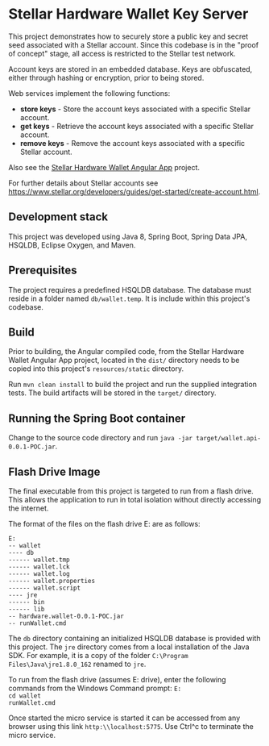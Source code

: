 # Stellar Hardware Wallet Key Server 

This project demonstrates how to securely store a public key and secret seed associated with a Stellar account. Since this codebase is in the "proof of concept" stage, all access is restricted to the Stellar test network.
 
Account keys are stored in an embedded database. Keys are obfuscated, either through hashing or encryption, prior to being stored.

Web services implement the following functions:
- **store keys** -  Store the account keys associated with a specific Stellar account.
- **get keys** - Retrieve the account keys associated with a specific Stellar account.
- **remove keys** - Remove the account keys associated with a specific Stellar account.

Also see the [Stellar Hardware Wallet Angular App](https://github.com/programming4phone/StellarHardwareWalletNgApp "Stellar Hardware Wallet Angular App") project.

For further details about Stellar accounts see <https://www.stellar.org/developers/guides/get-started/create-account.html>.

## Development stack

This project was developed using Java 8, Spring Boot, Spring Data JPA, HSQLDB, Eclipse Oxygen, and Maven. 

## Prerequisites

The project requires a predefined HSQLDB database. The database must reside in a folder named `db/wallet.temp`. It is include within this project's codebase.

## Build

Prior to building, the Angular compiled code, from the Stellar Hardware Wallet Angular App project, located in the `dist/` directory needs to be copied into this project's `resources/static` directory.

Run `mvn clean install` to build the project and run the supplied integration tests. The build artifacts will be stored in the `target/` directory. 

## Running the Spring Boot container
Change to the source code directory and run `java -jar target/wallet.api-0.0.1-POC.jar`.

## Flash Drive Image
The final executable from this project is targeted to run from a flash drive. This allows the application to run in total isolation without directly accessing the internet.

The format of the files on the flash drive E: are as follows:

`E:`<br/>
`-- wallet`<br/>
`---- db`<br/>
`------ wallet.tmp`<br/>
`------ wallet.lck`<br/>
`------ wallet.log`<br/>
`------ wallet.properties`<br/>
`------ wallet.script`<br/>
`---- jre`<br/>
`------ bin`<br/>
`------ lib`<br/>
`-- hardware.wallet-0.0.1-POC.jar`<br/>
`-- runWallet.cmd`<br/>

The `db` directory containing an initialized HSQLDB database is provided with this project.
The `jre` directory comes from a local installation of the Java SDK. For example, it is a copy of the folder `C:\Program Files\Java\jre1.8.0_162` renamed to `jre`.

To run from the flash drive (assumes E: drive), enter the following commands from the Windows Command prompt:
`E:`<br/>
`cd wallet`<br/>
`runWallet.cmd`<br/>

Once started the micro service is started it can be accessed from any browser using this link `http:\\localhost:5775`. Use Ctrl^c to terminate the micro service.
